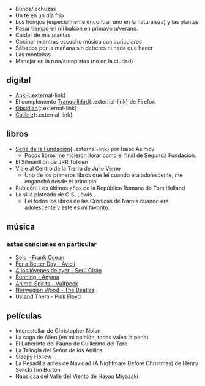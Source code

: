 - Búhos/lechuzas
- Un té en un día frío
- Los hongos (especialmente encontrar uno en la naturaleza) y las plantas
- Pasar tiempo en mi balcón en primavera/verano.
- Cuidar de mis plantas
- Cocinar mientras escucho música con auriculares
- Sábados por la mañana sin deberes ni nada que hacer
- Las montañas
- Manejar en la ruta/autopistas (no en la ciudad)

## digital
- [Anki](https://apps.ankiweb.net/){:.external-link}
- El complemento [Tranquilidad](https://addons.mozilla.org/en-US/firefox/addon/tranquility-1/){:.external-link} de Firefox
- [Obsidian](https://obsidian.md/){:.external-link}
- [Calibre](https://calibre-ebook.com/){:.external-link}

## libros
- [Serie de la Fundación](https://en.wikipedia.org/wiki/Foundation_series){:.external-link} por Isaac Asimov
     - Pocos libros me hicieron llorar como el final de Segunda Fundación.
- El Silmarillion de JRR Tolkien
- Viaje al Centro de la Tierra de Julio Verne
     - Uno de los primeros libros que leí cuando era adolescente, me enganchó desde el principio.
- Rubicón: Los últimos años de la República Romana de Tom Holland
- La silla plateada de C.S. Lewis
     - Leí todos los libros de las Crónicas de Narnia cuando era adolescente y este es mi favorito.

## música
### estas canciones en particular
- [Solo - Frank Ocean](https://www.youtube.com/watch?v=X_SEwgDl02E)
- [For a Better Day - Avicii](https://www.youtube.com/watch?v=Xq-knHXSKYY)
- [A los jóvenes de ayer - Serú Girán](https://www.youtube.com/watch?v=myNv-im5yMg)
- [Running - Anyma](https://www.youtube.com/watch?v=dH7HRB5afiA)
- [Animal Spirits - Vulfpeck](https://www.youtube.com/watch?v=qTUnDV3MgVQ)
- [Norwegian Wood - The Beatles](https://www.youtube.com/watch?v=Y_V6y1ZCg_8)
- [Us and Them - Pink Floyd](https://www.youtube.com/watch?v=HoLhKJuGhK0)

## películas
- Interestellar de Christopher Nolan
- La saga de Alien (en mi opinión, todas valen la pena)
- El Laberinto del Fauno de Guillermo del Toro
- La Trilogía del Señor de los Anillos
- Sleepy Hollow
- La Pesadilla antes de Navidad (A Nightmare Before Christmas) de Henry Selick/Tim Burton
- Nausicaa del Valle del Viento de Hayao Miyazaki